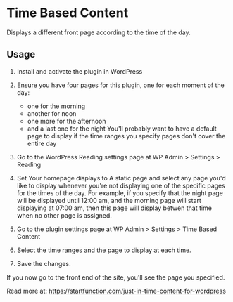 # Time Based Content

Displays a different front page according to the time of the day.

## Usage

1. Install and activate the plugin in WordPress

2. Ensure you have four pages for this plugin, one for each moment of the day:

   - one for the morning
   - another for noon
   - one more for the afternoon
   - and a last one for the night
     You'll probably want to have a default page to display if the time ranges you specify pages don't cover the entire day

3. Go to the WordPress Reading settings page at WP Admin > Settings > Reading

4. Set Your homepage displays to A static page and select any page you'd like to display whenever you're not displaying one of the specific pages for the times of the day. For example, if you specify that the night page will be displayed until 12:00 am, and the morning page will start displaying at 07:00 am, then this page will display betwen that time when no other page is assigned.

5. Go to the plugin settings page at WP Admin > Settings > Time Based Content

6. Select the time ranges and the page to display at each time.

7. Save the changes.

If you now go to the front end of the site, you'll see the page you specified.

Read more at:
https://startfunction.com/just-in-time-content-for-wordpress

